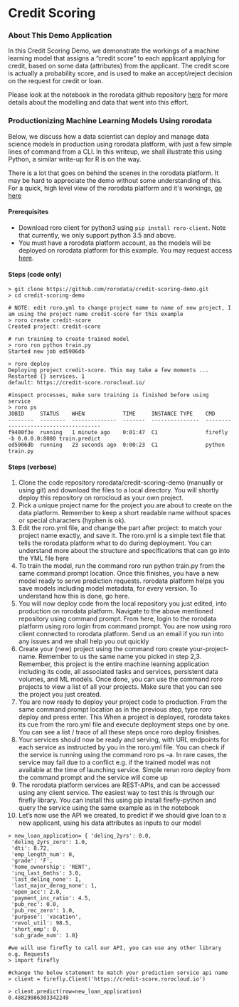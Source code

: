 # Credit Scoring

### About This Demo Application
In this Credit Scoring Demo, we demonstrate the workings of a machine learning model that assigns a “credit score” to each applicant applying for credit, based on some data (attributes) from the applicant. The credit score is actually a probability score, and is used to make an accept/reject decision on the request for credit or loan. 

Please look at the notebook in the rorodata github repository [here](https://github.com/rorodata/credit-scoring-demo/blob/master/notebooks/Credit_Scoring_NB.ipynb) for more details about the modelling and data that went into this effort.

### Productionizing Machine Learning Models Using rorodata 
Below, we discuss how a data scientist can deploy and manage data science models in production using rorodata platform, with just a few simple lines of command from a CLI. In this writeup, we shall illustrate this using Python, a similar write-up for R is on the way. 

There is a lot that goes on behind the scenes in the rorodata platform. It may be hard to appreciate the demo without some understanding of this. For a quick, high level view of the rorodata platform and it's workings, [go here](https://github.com/rorodata/documents/blob/master/about-rorodata.md)


#### Prerequisites
- Download roro client for python3 using `pip install roro-client`. Note that currently, we only support python 3.5 and above.
- You must have a rorodata platform account, as the models will be deployed on rorodata platform for this example. You may request access [here](http://www.rorodata.com).

#### Steps (code only)
```
> git clone https://github.com/rorodata/credit-scoring-demo.git
> cd credit-scoring-demo

# NOTE: edit roro.yml to change project name to name of new project, I am using the project name credit-score for this example
> roro create credit-score
Created project: credit-score

# run training to create trained model
> roro run python train.py
Started new job ed5906db

> roro deploy
Deploying project credit-score. This may take a few moments ...
Restarted {} services. 1
default: https://credit-score.rorocloud.io/

#inspect processes, make sure training is finished before using service
> roro ps
JOBID     STATUS    WHEN            TIME     INSTANCE TYPE    CMD
--------  --------  --------------  -------  ---------------  -------------------------------------
f9400f3e  running   1 minute ago    0:01:47  C1               firefly -b 0.0.0.0:8080 train.predict
ed5906db  running   23 seconds ago  0:00:23  C1               python train.py

```


#### Steps (verbose)
1.	Clone the code repository rorodata/credit-scoring-demo (manually or using git) and download the files to a local directory. You will shortly deploy this repository on rorocloud as your own project.
2.	Pick a unique project name for the project you are about to create on the data platform. Remember to keep a short readable name without spaces or special characters (hyphen is ok). 
3.	Edit the roro.yml file, and change the part after project: to match your project name exactly, and save it. The roro.yml is a simple text file that tells the rorodata platform what to do during deployment. You can understand more about the structure and specifications that can go into the YML file here
4.	To train the model, run the command roro run python train.py from the same command prompt location. Once this finishes, you have a new model ready to serve prediction requests. rorodata platform helps you save models including model metadata, for every version. To understand how this is done, go here.
5.	You will now deploy code from the local repository you just edited, into production on rorodata platform.  Navigate to the above mentioned repository using command prompt. From here, login to the rorodata platform using roro login from command prompt. You are now using roro client connected to rorodata platform. Send us an email if you run into any issues and we shall help you out quickly
6.	Create your (new) project using the command roro create your-project-name. Remember to us the same name you picked in step 2,3. Remember, this project is the entire machine learning application including its code, all associated tasks and services, persistent data volumes, and ML models. Once done, you can use the command roro projects to view a list of all your projects. Make sure that you can see the project you just created.
7.	You are now ready to deploy your project code to production. From the same command prompt location as in the previous step, type roro deploy and press enter. This When a project is deployed, rorodata takes its cue from the roro.yml file and execute deployment steps one by one. You can see a list / trace of all these steps once roro deploy finishes.
8.	Your services should now be ready and serving, with URL endpoints for each service as instructed by you in the roro.yml file.   You can check if the service is running using the command roro ps –a.  In rare cases, the service may fail due to a conflict e.g. if the trained model was not available at the time of launching service. Simple rerun roro deploy from the command prompt and the service will come up 
9.	The rorodata platform services are REST-APIs, and can be accessed using any client service. The easiest way to test this is through our firefly library. You can install this using pip install firefly-python and query the service using the same example as in the notebook
10.	Let’s now use the API we created, to predict if we should give loan to a new applicant, using his data attributes as inputs to our model


```
> new_loan_application= { 'delinq_2yrs': 0.0,
 'delinq_2yrs_zero': 1.0,
 'dti': 8.72,
 'emp_length_num': 0,
 'grade': 'F',
 'home_ownership': 'RENT',
 'inq_last_6mths': 3.0,
 'last_delinq_none': 1,
 'last_major_derog_none': 1,
 'open_acc': 2.0,
 'payment_inc_ratio': 4.5,
 'pub_rec': 0.0,
 'pub_rec_zero': 1.0,
 'purpose': 'vacation',
 'revol_util': 98.5,
 'short_emp': 0,
 'sub_grade_num': 1.0}

#we will use firefly to call our API, you can use any other library e.g. Requests
> import firefly

#change the below statement to match your prediction service api name
> client = firefly.Client('https://credit-score.rorocloud.io')

> client.predict(row=new_loan_application)
0.48829986303342249
```
